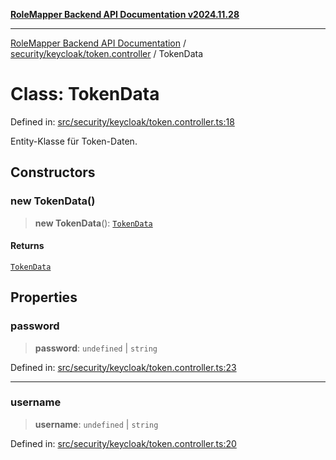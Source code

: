 [**RoleMapper Backend API Documentation v2024.11.28**](../../../../README.md)

***

[RoleMapper Backend API Documentation](../../../../modules.md) / [security/keycloak/token.controller](../README.md) / TokenData

# Class: TokenData

Defined in: [src/security/keycloak/token.controller.ts:18](https://github.com/FlowCraft-AG/RoleMapper/blob/2e49de298fb7aea6638be4e21aef4b51c0753b47/backend/src/security/keycloak/token.controller.ts#L18)

Entity-Klasse für Token-Daten.

## Constructors

### new TokenData()

> **new TokenData**(): [`TokenData`](TokenData.md)

#### Returns

[`TokenData`](TokenData.md)

## Properties

### password

> **password**: `undefined` \| `string`

Defined in: [src/security/keycloak/token.controller.ts:23](https://github.com/FlowCraft-AG/RoleMapper/blob/2e49de298fb7aea6638be4e21aef4b51c0753b47/backend/src/security/keycloak/token.controller.ts#L23)

***

### username

> **username**: `undefined` \| `string`

Defined in: [src/security/keycloak/token.controller.ts:20](https://github.com/FlowCraft-AG/RoleMapper/blob/2e49de298fb7aea6638be4e21aef4b51c0753b47/backend/src/security/keycloak/token.controller.ts#L20)
